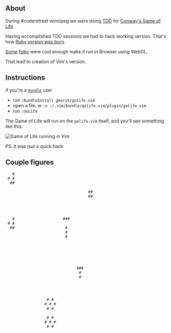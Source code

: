 ## About

During #coderetreat winnipeg we were doing [TDD](http://en.wikipedia.org/wiki/Test-driven_development) for [Conway's Game of Life](http://en.wikipedia.org/wiki/Conway%27s_Game_of_Life)

Having accomplished TDD sessions we had to hack working version. That's how [Ruby version was born](https://gist.github.com/972658)

[Some](http://twitter.com/burkelibbey) [folks](http://twitter.com/stefanpenner) were cool enough make it run in Browser using WebGL.

That lead to creation of Vim's version.


## Instructions

  if you're a [`Vundle`](http://github.com/gmarik/vundle) user 

- run `:BundleInstall gmarik/golife.vim` 
- open a file, ie `:e ~/.vim/bundle/golife.vim/plugin/golife.vim`
- run `:GoLife`

The Game of Life will run on the `golife.vim` itself, and you'll see something like this:

![Game of Life running in Vim](https://lh3.googleusercontent.com/_SriKiRB4s00/TdA65ZiJw6I/AAAAAAAAHOk/G3LpJwp8p-0/s512/golife.png)


PS: it was jsut a quick hack



## Couple figures

       #
     # #
      ##

                                        ##
                                        ##




       #                     ###
     # #
      ##                      #
                              #
                              #






                                   ###
                                    #
                                    #




                      # #
                     # # #
                      # #

                      # #
                     # # #
                      # #
